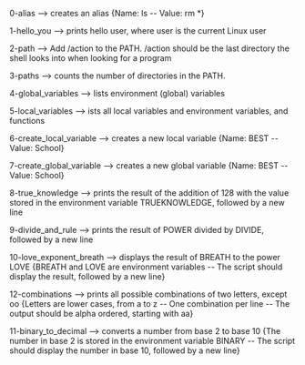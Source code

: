 0-alias --> creates an alias {Name: ls -- Value: rm *}


1-hello_you --> prints hello user, where user is the current Linux user


2-path --> Add /action to the PATH. /action should be the last directory the shell looks into when looking for a program


3-paths --> counts the number of directories in the PATH.


4-global_variables -->  lists environment (global) variables


5-local_variables --> ists all local variables and environment variables, and functions


6-create_local_variable --> creates a new local variable {Name: BEST -- Value: School}


7-create_global_variable --> creates a new global variable {Name: BEST -- Value: School}



8-true_knowledge --> prints the result of the addition of 128 with the value stored in the environment variable TRUEKNOWLEDGE, followed by a new line


9-divide_and_rule --> prints the result of POWER divided by DIVIDE, followed by a new line


10-love_exponent_breath --> displays the result of BREATH to the power LOVE {BREATH and LOVE are environment variables -- The script should display the result, followed by a new line}


12-combinations --> prints all possible combinations of two letters, except oo {Letters are lower cases, from a to z -- One combination per line -- The output should be alpha ordered, starting with aa}


11-binary_to_decimal --> converts a number from base 2 to base 10 {The number in base 2 is stored in the environment variable BINARY -- The script should display the number in base 10, followed by a new line}


